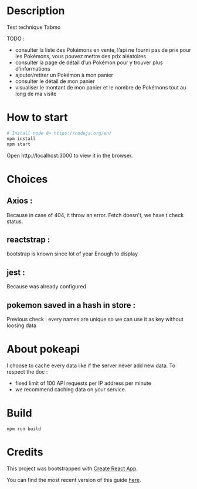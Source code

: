 # Description

Test technique Tabmo

TODO :

- consulter la liste des Pokémons en vente, l’api ne fourni pas de prix pour les Pokémons, vous pouvez mettre des prix aléatoires
- consulter la page de détail d’un Pokémon pour y trouver plus d’informations
- ajouter/retirer un Pokémon à mon panier
- consulter le détail de mon panier
- visualiser le montant de mon panier et le nombre de Pokémons tout au long de ma visite

# How to start

```bash
# Install node 8+ https://nodejs.org/en/
npm install
npm start
```

Open http://localhost:3000 to view it in the browser.

# Choices

## Axios :
Because in case of 404, it throw an error. Fetch doesn't, we have t check status.

## reactstrap :
bootstrap is known since lot of year
Enough to display

## jest :
Because was already configured

## pokemon saved in a hash in store :
Previous check : every names are unique
so we can use it as key without loosing data

# About pokeapi

I choose to cache every data like if the server never add new data.
To respect the doc :

- fixed limit of 100 API requests per IP address per minute
- we recommend caching data on your service.

# Build

```
npm run build
```

# Credits

This project was bootstrapped with [Create React App](https://github.com/facebookincubator/create-react-app).

You can find the most recent version of this guide [here](https://github.com/facebookincubator/create-react-app/blob/master/packages/react-scripts/template/README.md).
